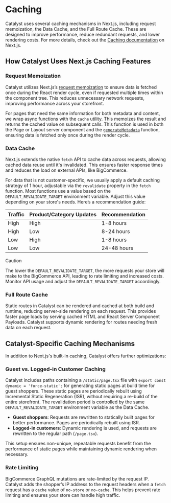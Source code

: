 # Caching

Catalyst uses several caching mechanisms in Next.js, including request memoization, the Data Cache, and the Full Route Cache. These are designed to improve performance, reduce redundant requests, and lower rendering costs. For more details, check out the [Caching documentation](https://nextjs.org/docs/app/building-your-application/caching) on Next.js.

## How Catalyst Uses Next.js Caching Features

### Request Memoization

Catalyst utilizes Next.js’s [request memoization](https://nextjs.org/docs/app/building-your-application/caching#request-memoization) to ensure data is fetched once during the React render cycle, even if requested multiple times within the component tree. This reduces unnecessary network requests, improving performance across your storefront.

For pages that need the same information for both metadata and content, we wrap async functions with the `cache` utility. This memoizes the result and returns the cached value on subsequent calls. This function is used in both the Page or Layout server component and the [`generateMetadata`](https://nextjs.org/docs/app/api-reference/functions/generate-metadata#generatemetadata-function) function, ensuring data is fetched only once during the render cycle.

### Data Cache

Next.js extends the native `fetch` API to cache data across requests, allowing cached data reuse until it's invalidated. This ensures faster response times and reduces the load on external APIs, like BigCommerce.

For data that is not customer-specific, we usually apply a default caching strategy of 1 hour, adjustable via the `revalidate` property in the `fetch` function. Most functions use a value based on the `DEFAULT_REVALIDATE_TARGET` environment variable. Adjust this value depending on your store's needs. Here’s a recommendation guide:

| Traffic | Product/Category Updates | Recommendation |
| --- | --- | --- |
| High | High | 1-8 hours |
| High | Low | 8-24 hours |
| Low | High | 1-8 hours |
| Low | Low | 24-48 hours |

> [!CAUTION]
> The lower the `DEFAULT_REVALIDATE_TARGET`, the more requests your store will make to the BigCommerce API, leading to rate limiting and increased costs. Monitor API usage and adjust the `DEFAULT_REVALIDATE_TARGET` accordingly.

### Full Route Cache

Static routes in Catalyst can be rendered and cached at both build and runtime, reducing server-side rendering on each request. This provides faster page loads by serving cached HTML and React Server Component Payloads. Catalyst supports dynamic rendering for routes needing fresh data on each request.

## Catalyst-Specific Caching Mechanisms

In addition to Next.js's built-in caching, Catalyst offers further optimizations:

### Guest vs. Logged-in Customer Caching

Catalyst includes paths containing a `/static/page.tsx` file with `export const dynamic = 'force-static';` for generating static pages at build time for guest shoppers. These static pages are periodically rebuilt using Incremental Static Regeneration (ISR), without requiring a re-build of the entire storefront. The revalidation period is controlled by the same `DEFAULT_REVALIDATE_TARGET` environment variable as the Data Cache.

- **Guest shoppers**: Requests are rewritten to statically built pages for better performance. Pages are periodically rebuilt using ISR.
- **Logged-in customers**: Dynamic rendering is used, and requests are rewritten to the regular path (`/page.tsx`).

This setup ensures non-unique, repeatable requests benefit from the performance of static pages while maintaining dynamic rendering when necessary.

### Rate Limiting

BigCommerce GraphQL mutations are rate-limited by the request IP. Catalyst adds the shopper’s IP address to the request headers when a `fetch` request has a `cache` value of `no-store` or `no-cache`. This helps prevent rate limiting and ensures your store can handle high traffic.

